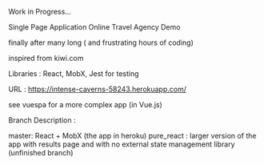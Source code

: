 Work in Progress...

Single Page Application Online Travel Agency Demo

finally after many long ( and frustrating hours of coding)

inspired from kiwi.com

Libraries : React, MobX, Jest for testing

URL : https://intense-caverns-58243.herokuapp.com/


see vuespa for a more complex app (in Vue.js)

Branch Description :

master: React + MobX (the app in heroku)
pure_react : larger version of the app with results page and with no external state management library (unfinished branch)